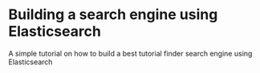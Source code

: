 # Building a search engine using Elasticsearch
A simple tutorial on how to build a best tutorial finder search engine using Elasticsearch
